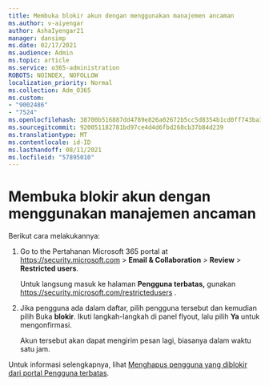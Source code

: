 ```yaml
---
title: Membuka blokir akun dengan menggunakan manajemen ancaman
ms.author: v-aiyengar
author: AshaIyengar21
manager: dansimp
ms.date: 02/17/2021
ms.audience: Admin
ms.topic: article
ms.service: o365-administration
ROBOTS: NOINDEX, NOFOLLOW
localization_priority: Normal
ms.collection: Adm_O365
ms.custom:
- "9002486"
- "7524"
ms.openlocfilehash: 38700b516887dd4789e826a02672b5cc5d8354b1cd0ff743ba321724903413ba
ms.sourcegitcommit: 920051182781bd97ce4d4d6fbd268cb37b84d239
ms.translationtype: MT
ms.contentlocale: id-ID
ms.lasthandoff: 08/11/2021
ms.locfileid: "57895010"
---
```

# <a name="unblock-an-account-by-using-threat-management"></a>Membuka blokir akun dengan menggunakan manajemen ancaman

Berikut cara melakukannya:

1. Go to the Pertahanan Microsoft 365 portal at <https://security.microsoft.com> \> **Email & Collaboration** \> **Review** \> **Restricted users**.

   Untuk langsung masuk ke halaman **Pengguna terbatas,** gunakan <https://security.microsoft.com/restrictedusers> .

2. Jika pengguna ada dalam daftar, pilih pengguna tersebut dan kemudian pilih Buka **blokir**. Ikuti langkah-langkah di panel flyout, lalu pilih **Ya** untuk mengonfirmasi.

   Akun tersebut akan dapat mengirim pesan lagi, biasanya dalam waktu satu jam.

Untuk informasi selengkapnya, lihat [Menghapus pengguna yang diblokir dari portal Pengguna terbatas](https://docs.microsoft.com/microsoft-365/security/office-365-security/removing-user-from-restricted-users-portal-after-spam).
